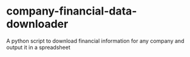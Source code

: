 # company-financial-data-downloader
A python script to download financial information for any company and output it in a spreadsheet
